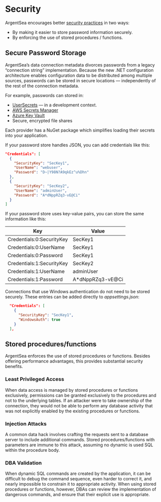 # Security

ArgentSea encourages better [security practices](https://www.owasp.org/index.php/.NET_Security_Cheat_Sheet) in two ways:

* By making it easier to store password information securely.
* By enforcing the use of stored procedures / functions.

## Secure Password Storage

ArgentSea’s data connection metadata divorces passwords from a legacy “connection string” implementation. Because the new .NET configuration architecture enables configuration data to be distributed among multiple sources, passwords can be stored in secure locations — independently of the rest of the connection metadata.

For example, passwords can stored in:
* [UserSecrets](https://docs.microsoft.com/en-us/aspnet/core/security/app-secrets) — in a development context.
* [AWS Secrets Manager](https://aws.amazon.com/secrets-manager/)
* [Azure Key Vault](https://azure.microsoft.com/en-us/services/key-vault/)
* Secure, encrypted file shares

Each provider has a NuGet package which simplifies loading their secrets into your application.

If your password store handles JSON, you can add credentials like this:

```json
"Credentials": [
  {
    "SecurityKey": "SecKey1",
    "UserName": "webuser",
    "Password": "D~|Y98N?A9qkEz^u%Dhn"
  },
  {
    "SecurityKey": "SecKey2",
    "UserName": "adminUser",
    "Password": "A*dNppRZq3-vE@Ci"
  }
]
```

If your password store uses key-value pairs, you can store the same information like this:

| Key | Value |
| --- | --- |
| Credentials:0:SecurityKey | SecKey1 |
| Credentials:0:UserName | SecKey1 |
| Credentials:0:Password | SecKey1 |
| Credentials:1:SecurityKey | SecKey2 |
| Credentials:1:UserName | adminUser |
| Credentials:1:Password | A*dNppRZq3-vE@Ci |

Connections that use Windows authentication do not need to be stored securely. These entries can be added directly to *appsettings.json*:

```json
  "Credentials": [
    {
      "SecurityKey": "SecKey1",
      "WindowsAuth": true
    }
  ],
```

## Stored procedures/functions

ArgentSea enforces the use of stored procedures or functions. Besides offering performance advantages, this provides substantial security benefits.

### Least Privileged Access

When data access is managed by stored procedures or functions exclusively, permissions can be granted exclusively to the procedures and not to the underlying tables. If an attacker were to take ownership of the connection, they would not be able to perform any database activity that was not explicitly enabled by the existing procedures or functions.

### Injection Attacks

A common data hack involves crafting the requests sent to a database server to include additional commands. Stored procedures/functions with parameters are immune to this attack, assuming no dynamic is used SQL within the procedure body.

### DBA Validation

When dynamic SQL commands are created by the application, it can be difficult to debug the command sequence, even harder to correct it, and nearly impossible to constrain it to appropriate activity. When using stored procedures or functions, however, DBAs can review the implementation of dangerous commands, and ensure that their explicit use is appropriate.